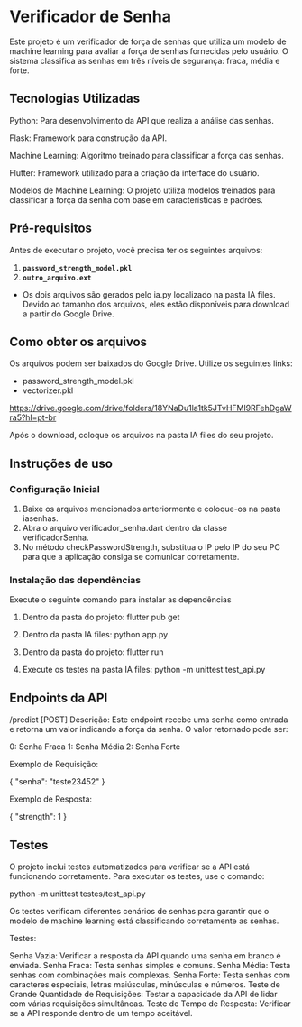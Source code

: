 # Verificador de Senha

Este projeto é um verificador de força de senhas que utiliza um modelo de machine learning para avaliar a força de senhas fornecidas pelo usuário. O sistema classifica as senhas em três níveis de segurança: fraca, média e forte.

## Tecnologias Utilizadas

Python: Para desenvolvimento da API que realiza a análise das senhas.

Flask: Framework para construção da API.

Machine Learning: Algoritmo treinado para classificar a força das senhas.

Flutter: Framework utilizado para a criação da interface do usuário.

Modelos de Machine Learning: O projeto utiliza modelos treinados para classificar a força da senha com base em características e padrões.

## Pré-requisitos

Antes de executar o projeto, você precisa ter os seguintes arquivos:

1. **`password_strength_model.pkl`** 
2. **`outro_arquivo.ext`** 

- Os dois arquivos são gerados pelo ia.py localizado na pasta IA files. Devido ao tamanho dos arquivos, eles estão disponíveis para download a partir do Google Drive.

## Como obter os arquivos

Os arquivos podem ser baixados do Google Drive. Utilize os seguintes links:

- password_strength_model.pkl
- vectorizer.pkl

https://drive.google.com/drive/folders/18YNaDu1la1tk5JTvHFMl9RFehDgaWra5?hl=pt-br

Após o download, coloque os arquivos na pasta IA files do seu projeto.

## Instruções de uso

### Configuração Inicial
1. Baixe os arquivos mencionados anteriormente e coloque-os na pasta iasenhas.
2. Abra o arquivo verificador_senha.dart dentro da classe verificadorSenha.
3. No método checkPasswordStrength, substitua o IP pelo IP do seu PC para que a aplicação consiga se comunicar corretamente.

### Instalação das dependências
Execute o seguinte comando para instalar as dependências

1. Dentro da pasta do projeto: flutter pub get

2. Dentro da pasta IA files: python app.py

3. Dentro da pasta do projeto: flutter run

4. Execute os testes na pasta IA files: python -m unittest test_api.py

## Endpoints da API
/predict [POST]
Descrição: Este endpoint recebe uma senha como entrada e retorna um valor indicando a força da senha. O valor retornado pode ser:

0: Senha Fraca
1: Senha Média
2: Senha Forte

Exemplo de Requisição:

{
  "senha": "teste23452"
}

Exemplo de Resposta:

{
  "strength": 1
}

## Testes
O projeto inclui testes automatizados para verificar se a API está funcionando corretamente. Para executar os testes, use o comando:

python -m unittest testes/test_api.py

Os testes verificam diferentes cenários de senhas para garantir que o modelo de machine learning está classificando corretamente as senhas.

Testes:

Senha Vazia: Verificar a resposta da API quando uma senha em branco é enviada.
Senha Fraca: Testa senhas simples e comuns.
Senha Média: Testa senhas com combinações mais complexas.
Senha Forte: Testa senhas com caracteres especiais, letras maiúsculas, minúsculas e números.
Teste de Grande Quantidade de Requisições: Testar a capacidade da API de lidar com várias requisições simultâneas.
Teste de Tempo de Resposta: Verificar se a API responde dentro de um tempo aceitável.




